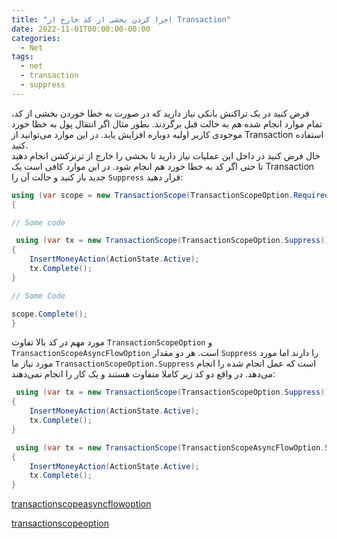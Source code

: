 ```yaml
---
title: "اجرا کردن بخشی از کد خارج از Transaction"
date: 2022-11-01T00:00:00-00:00
categories:
  - Net
tags:
  - net
  - transaction
  - suppress
---
```


فرض کنید در یک تراکنش بانکی نیاز دارید که در صورت به خطا خوردن بخشی از کد، تمام موارد انجام شده هم به حالت قبل برگردند. بطور مثال اگر انتقال پول به خطا خورد موجودی کاربر اولیه دوباره افزایش یابد. در این موارد می‌توانید از Transaction استفاده کنید.  
حال فرض کنید در داخل این عملیات نیاز دارید تا بخشی را خارج از ترنزکشن انجام دهید تا حتی اگر کد به خطا خورد هم انجام شود. در این موارد کافی است یک Transaction جدید باز کنید و حالت آن را `Suppress` قرار دهید:  

```csharp
using (var scope = new TransactionScope(TransactionScopeOption.Required, option, TransactionScopeAsyncFlowOption.Enabled))
{

// Some code

 using (var tx = new TransactionScope(TransactionScopeOption.Suppress))
{
    InsertMoneyAction(ActionState.Active);
    tx.Complete();
}

// Some Code

scope.Complete();
}
```

مورد مهم در کد بالا تفاوت `TransactionScopeOption` و `TransactionScopeAsyncFlowOption` است. هر دو مقدار `Suppress` را دارند اما مورد مورد نیاز ما `TransactionScopeOption.Suppress` است که عمل انجام شده را انجام می‌دهد. در واقع دو کد زیر کاملا متفاوت هستند و یک کار را انجام نمی‌دهند:  

```csharp
 using (var tx = new TransactionScope(TransactionScopeOption.Suppress))
{
    InsertMoneyAction(ActionState.Active);
    tx.Complete();
}
```

```csharp
 using (var tx = new TransactionScope(TransactionScopeAsyncFlowOption.Suppress))
{
    InsertMoneyAction(ActionState.Active);
    tx.Complete();
}
```

[transactionscopeasyncflowoption](https://learn.microsoft.com/en-us/dotnet/api/system.transactions.transactionscopeasyncflowoption?view=net-6.0)  

[transactionscopeoption](https://learn.microsoft.com/en-us/dotnet/api/system.transactions.transactionscopeoption?view=net-6.0)  